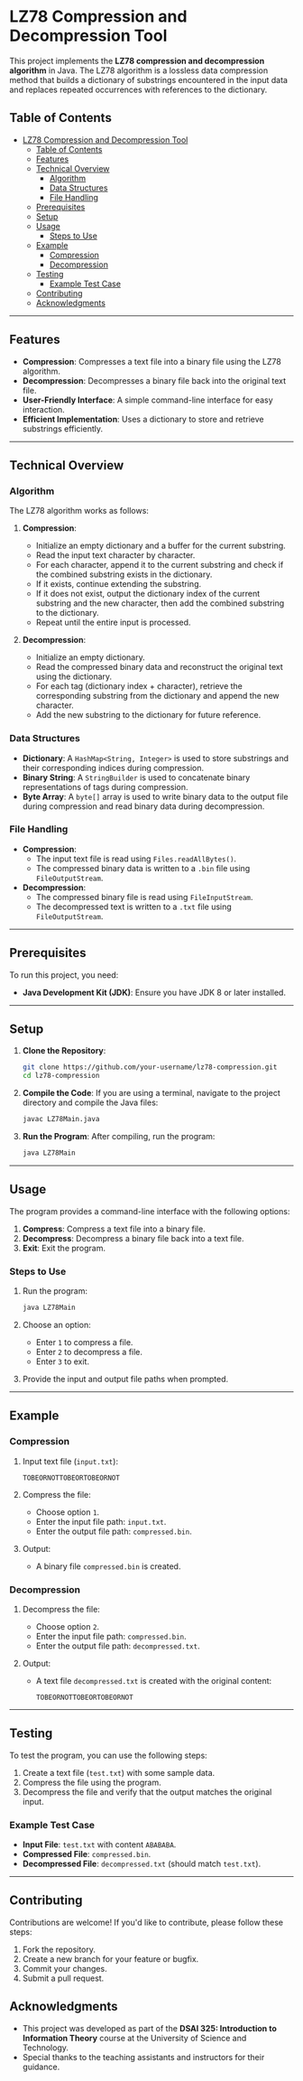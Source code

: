 # LZ78 Compression and Decompression Tool

This project implements the **LZ78 compression and decompression algorithm** in Java. The LZ78 algorithm is a lossless data compression method that builds a dictionary of substrings encountered in the input data and replaces repeated occurrences with references to the dictionary.

## Table of Contents

- [LZ78 Compression and Decompression Tool](#lz78-compression-and-decompression-tool)
  - [Table of Contents](#table-of-contents)
  - [Features](#features)
  - [Technical Overview](#technical-overview)
    - [Algorithm](#algorithm)
    - [Data Structures](#data-structures)
    - [File Handling](#file-handling)
  - [Prerequisites](#prerequisites)
  - [Setup](#setup)
  - [Usage](#usage)
    - [Steps to Use](#steps-to-use)
  - [Example](#example)
    - [Compression](#compression)
    - [Decompression](#decompression)
  - [Testing](#testing)
    - [Example Test Case](#example-test-case)
  - [Contributing](#contributing)
  - [Acknowledgments](#acknowledgments)

---

## Features

- **Compression**: Compresses a text file into a binary file using the LZ78 algorithm.
- **Decompression**: Decompresses a binary file back into the original text file.
- **User-Friendly Interface**: A simple command-line interface for easy interaction.
- **Efficient Implementation**: Uses a dictionary to store and retrieve substrings efficiently.

---

## Technical Overview

### Algorithm

The LZ78 algorithm works as follows:

1. **Compression**:
   - Initialize an empty dictionary and a buffer for the current substring.
   - Read the input text character by character.
   - For each character, append it to the current substring and check if the combined substring exists in the dictionary.
   - If it exists, continue extending the substring.
   - If it does not exist, output the dictionary index of the current substring and the new character, then add the combined substring to the dictionary.
   - Repeat until the entire input is processed.

2. **Decompression**:
   - Initialize an empty dictionary.
   - Read the compressed binary data and reconstruct the original text using the dictionary.
   - For each tag (dictionary index + character), retrieve the corresponding substring from the dictionary and append the new character.
   - Add the new substring to the dictionary for future reference.

### Data Structures

- **Dictionary**: A `HashMap<String, Integer>` is used to store substrings and their corresponding indices during compression.
- **Binary String**: A `StringBuilder` is used to concatenate binary representations of tags during compression.
- **Byte Array**: A `byte[]` array is used to write binary data to the output file during compression and read binary data during decompression.

### File Handling

- **Compression**:
  - The input text file is read using `Files.readAllBytes()`.
  - The compressed binary data is written to a `.bin` file using `FileOutputStream`.
- **Decompression**:
  - The compressed binary file is read using `FileInputStream`.
  - The decompressed text is written to a `.txt` file using `FileOutputStream`.

---

## Prerequisites

To run this project, you need:

- **Java Development Kit (JDK)**: Ensure you have JDK 8 or later installed.

---

## Setup

1. **Clone the Repository**:

   ```bash
   git clone https://github.com/your-username/lz78-compression.git
   cd lz78-compression
   ```

2. **Compile the Code**:
   If you are using a terminal, navigate to the project directory and compile the Java files:

   ```bash
   javac LZ78Main.java
   ```

3. **Run the Program**:
   After compiling, run the program:

   ```bash
   java LZ78Main
   ```

---

## Usage

The program provides a command-line interface with the following options:

1. **Compress**: Compress a text file into a binary file.
2. **Decompress**: Decompress a binary file back into a text file.
3. **Exit**: Exit the program.

### Steps to Use

1. Run the program:

   ```bash
   java LZ78Main
   ```

2. Choose an option:
   - Enter `1` to compress a file.
   - Enter `2` to decompress a file.
   - Enter `3` to exit.

3. Provide the input and output file paths when prompted.

---

## Example

### Compression

1. Input text file (`input.txt`):

    `TOBEORNOTTOBEORTOBEORNOT`

2. Compress the file:
   - Choose option `1`.
   - Enter the input file path: `input.txt`.
   - Enter the output file path: `compressed.bin`.

3. Output:
   - A binary file `compressed.bin` is created.

### Decompression

1. Decompress the file:

   - Choose option `2`.
   - Enter the input file path: `compressed.bin`.
   - Enter the output file path: `decompressed.txt`.

2. Output:
   - A text file `decompressed.txt` is created with the original content:

     `TOBEORNOTTOBEORTOBEORNOT`

---

## Testing

To test the program, you can use the following steps:

1. Create a text file (`test.txt`) with some sample data.
2. Compress the file using the program.
3. Decompress the file and verify that the output matches the original input.

### Example Test Case

- **Input File**: `test.txt` with content `ABABABA`.
- **Compressed File**: `compressed.bin`.
- **Decompressed File**: `decompressed.txt` (should match `test.txt`).

---

## Contributing

Contributions are welcome! If you'd like to contribute, please follow these steps:

1. Fork the repository.
2. Create a new branch for your feature or bugfix.
3. Commit your changes.
4. Submit a pull request.

## Acknowledgments

- This project was developed as part of the **DSAI 325: Introduction to Information Theory** course at the University of Science and Technology.
- Special thanks to the teaching assistants and instructors for their guidance.
